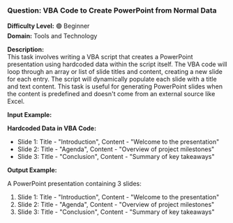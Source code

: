 ### **Question: VBA Code to Create PowerPoint from Normal Data**

**Difficulty Level:** 🟢 Beginner  
**Domain:** Tools and Technology

**Description:**  
This task involves writing a VBA script that creates a PowerPoint presentation using hardcoded data within the script itself. The VBA code will loop through an array or list of slide titles and content, creating a new slide for each entry. The script will dynamically populate each slide with a title and text content. This task is useful for generating PowerPoint slides when the content is predefined and doesn't come from an external source like Excel.

**Input Example:**

**Hardcoded Data in VBA Code:**

- Slide 1: Title - "Introduction", Content - "Welcome to the presentation"
- Slide 2: Title - "Agenda", Content - "Overview of project milestones"
- Slide 3: Title - "Conclusion", Content - "Summary of key takeaways"

**Output Example:**

A PowerPoint presentation containing 3 slides:

1. Slide 1: Title - "Introduction", Content - "Welcome to the presentation"
2. Slide 2: Title - "Agenda", Content - "Overview of project milestones"
3. Slide 3: Title - "Conclusion", Content - "Summary of key takeaways"
